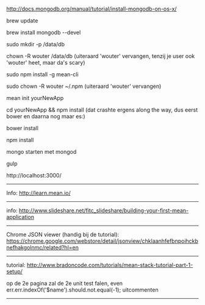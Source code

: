 http://docs.mongodb.org/manual/tutorial/install-mongodb-on-os-x/

brew update

brew install mongodb --devel

sudo mkdir -p /data/db

chown -R wouter /data/db   (uiteraard 'wouter' vervangen, tenzij je user ook 'wouter' heet, maar da's scary)

sudo npm install -g mean-cli 

sudo chown -R wouter ~/.npm    (uiteraard 'wouter' vervangen)

mean init yourNewApp

cd yourNewApp && npm install (dat crashte ergens along the way, dus eerst bower en daarna nog maar es:)

bower install

npm install

mongo starten met mongod

gulp

http://localhost:3000/

---

Info:
http://learn.mean.io/

---

info:
http://www.slideshare.net/fitc_slideshare/building-your-first-mean-application

---

Chrome JSON viewer (handig bij de tutorial):
https://chrome.google.com/webstore/detail/jsonview/chklaanhfefbnpoihckbnefhakgolnmc/related?hl=en

---

tutorial:
http://www.bradoncode.com/tutorials/mean-stack-tutorial-part-1-setup/

op de 2e pagina zal de 2e unit test falen, even err.err.indexOf('$name').should.not.equal(-1); uitcommenten

---
